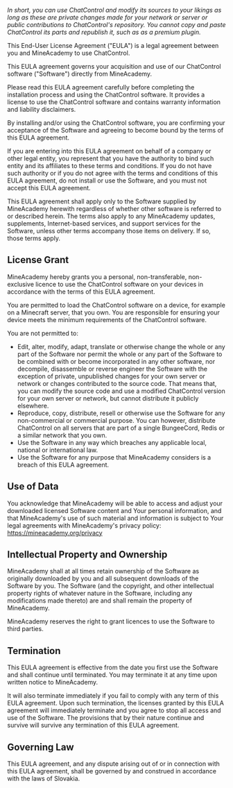 _In short, you can use ChatControl and modify its sources to your likings as long as these are private changes made for your network or server or public contributions to ChatControl's repository. You cannot copy and paste ChatControl its parts and republish it, such as as a premium plugin._

This End-User License Agreement ("EULA") is a legal agreement between you and MineAcademy to use ChatControl.

This EULA agreement governs your acquisition and use of our ChatControl software ("Software") directly from MineAcademy.

Please read this EULA agreement carefully before completing the installation process and using the ChatControl software. It provides a license to use the ChatControl software and contains warranty information and liability disclaimers.

By installing and/or using the ChatControl software, you are confirming your acceptance of the Software and agreeing to become bound by the terms of this EULA agreement.

If you are entering into this EULA agreement on behalf of a company or other legal entity, you represent that you have the authority to bind such entity and its affiliates to these terms and conditions. If you do not have such authority or if you do not agree with the terms and conditions of this EULA agreement, do not install or use the Software, and you must not accept this EULA agreement.

This EULA agreement shall apply only to the Software supplied by MineAcademy herewith regardless of whether other software is referred to or described herein. The terms also apply to any MineAcademy updates, supplements, Internet-based services, and support services for the Software, unless other terms accompany those items on delivery. If so, those terms apply.

## License Grant

MineAcademy hereby grants you a personal, non-transferable, non-exclusive licence to use the ChatControl software on your devices in accordance with the terms of this EULA agreement.

You are permitted to load the ChatControl software on a device, for example on a Minecraft server, that you own. You are responsible for ensuring your device meets the minimum requirements of the ChatControl software.

You are not permitted to:

- Edit, alter, modify, adapt, translate or otherwise change the whole or any part of the Software nor permit the whole or any part of the Software to be combined with or become incorporated in any other software, nor decompile, disassemble or reverse engineer the Software with the exception of private, unpublished changes for your own server or network or changes contributed to the source code. That means that, you can modify the source code and use a modified ChatControl version for your own server or network, but cannot distribute it publicly elsewhere.
- Reproduce, copy, distribute, resell or otherwise use the Software for any non-commercial or commercial purpose. You can however, distribute ChatControl on all servers that are part of a single BungeeCord, Redis or a similar network that you own.
- Use the Software in any way which breaches any applicable local, national or international law.
- Use the Software for any purpose that MineAcademy considers is a breach of this EULA agreement.

## Use of Data

You acknowledge that MineAcademy will be able to access and adjust your downloaded licensed Software content and Your personal information, and that MineAcademy's use of such material and information is subject to Your legal agreements with MineAcademy's privacy policy: https://mineacademy.org/privacy

## Intellectual Property and Ownership

MineAcademy shall at all times retain ownership of the Software as originally downloaded by you and all subsequent downloads of the Software by you. The Software (and the copyright, and other intellectual property rights of whatever nature in the Software, including any modifications made thereto) are and shall remain the property of MineAcademy.

MineAcademy reserves the right to grant licences to use the Software to third parties.

## Termination

This EULA agreement is effective from the date you first use the Software and shall continue until terminated. You may terminate it at any time upon written notice to MineAcademy.

It will also terminate immediately if you fail to comply with any term of this EULA agreement. Upon such termination, the licenses granted by this EULA agreement will immediately terminate and you agree to stop all access and use of the Software. The provisions that by their nature continue and survive will survive any termination of this EULA agreement.

## Governing Law

This EULA agreement, and any dispute arising out of or in connection with this EULA agreement, shall be governed by and construed in accordance with the laws of Slovakia.
